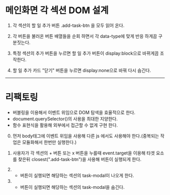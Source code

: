 # 메인화면 각 섹션 DOM 설계

1. 각 섹션의 할 일 추가 버튼 .add-task-btn 을 모두 읽어 온다.

2. 각 버튼을 불러온 버튼 배열들을 순회 하면서 각 data-type에 맞게 반응 하게끔 구분짓는다.

3. 특정 섹션의 추가 버튼을 누르면 할 일 추가 버튼이 display:block으로 바뀌게끔 조작한다.

4. 할 일 추가 카드 "닫기" 버튼을 누르면 display:none으로 바꿔 다시 숨긴다.

---

# 리팩토링

- 버블링을 이용해서 이벤트 위임으로 DOM 탐색을 효율적으로 한다.
- document.querySelector()의 사용을 최대한 지양한다.
- 함수 표현식을 활용해 외부에서 접근할 수 없게 구현 한다.

0. 먼저 body태그에 이벤트 위임을 사용해 다른 js 에서도 사용해야 한다.(중복되는 작업은 모듈화해서 한번만 실행한다.)

1. 사용자가 각 섹션의 + 버튼 또는 x 버튼을 누를때 event.target을 이용해 타겟 요소를 찾은뒤 closest(".add-task-btn")을 사용해 버튼이 실행되게 한다.
2. - 버튼이 실행되면 해당하는 섹션의 task-modal이 나오게 한다.
3. - 버튼이 실행되면 해당하는 섹션의 task-modal을 숨긴다.
